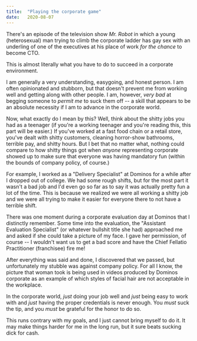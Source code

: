 ```yaml
---
title:  "Playing the corporate game"
date:   2020-08-07
---
```



There's an episode of the television show <em>Mr. Robot</em> in which a young (heterosexual) man trying to climb the corporate ladder has gay sex with an underling of one of the executives at his place of work <em>for the chance</em> to become CTO. 


This is almost literally what you have to do to succeed in a corporate environment.


I am generally a very understanding, easygoing, and honest person. I am often opinionated and stubborn, but that doesn't prevent me from working well and getting along with other people.
I am, however, <em>very bad</em> at begging someone to <em>permit me</em> to suck them off -- a skill that appears to be an absolute necessity if I am to advance in the corporate world.


Now, what exactly do I mean by this? Well, think about the shitty jobs you had as a teenager (if you're a working teenager and you're reading this, this part will be easier.) If you've worked at a fast food chain or a retail store, you've dealt with shitty customers, cleaning horror-show bathrooms, terrible pay, and shitty hours. But I bet that no matter what, nothing could compare to how shitty things got when <em>anyone</em> representing corporate showed up to make sure that everyone was having mandatory fun (within the bounds of company policy, of course.)


For example, I worked as a "Delivery Specialist" at Dominos for a while after I dropped out of college. We had some rough shifts, but for the most part it wasn't a bad job and I'd even go so far as to say it was actually pretty fun a lot of the time. This is because we realized we were all working a shitty job and we were all trying to make it easier for everyone there to not have a terrible shift.


There was one moment during a corporate evaluation day at Dominos that I distinctly remember. Some time into the evaluation, the "Assistant Evaluation Specialist" (or whatever bullshit title she had) approached me and asked if she could take a picture of my face. I gave her permission, of course -- I wouldn't want us to get a bad score and have the Chief Fellatio Practitioner (franchisee) fire me!


After everything was said and done, I discovered that we passed, but unfortunately my stubble was against company policy. For all I know, the picture that woman took is being used in videos produced by Dominos corporate as an example of which styles of facial hair are not acceptable in the workplace.


In the corporate world, <em>just</em> doing your job well and <em>just</em> being easy to work with and <em>just</em> having the proper credentials is never enough. You <em>must</em> suck the tip, and you <em>must</em> be grateful for the honor to do so.


This runs contrary with my goals, and I just cannot bring myself to do it. It may make things harder for me in the long run, but it sure beats sucking dick for cash.


